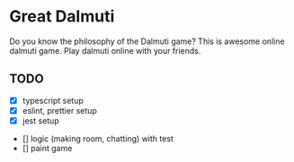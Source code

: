 # Great Dalmuti

Do you know the philosophy of the Dalmuti game?
This is awesome online dalmuti game. Play dalmuti online with your friends.

## TODO

- [x] typescript setup
- [x] eslint, prettier setup
- [x] jest setup
- [] logic (making room, chatting) with test
- [] paint game
